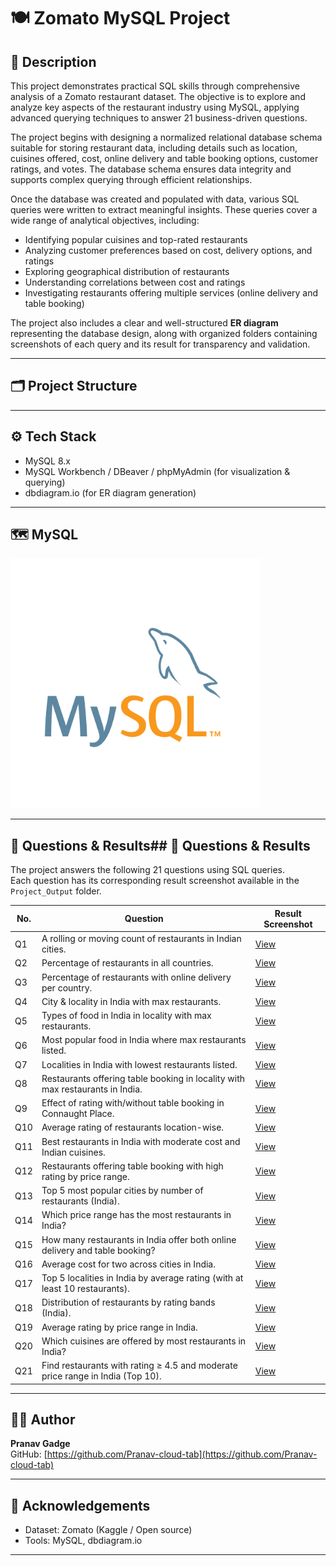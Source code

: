 # 🍽️ Zomato MySQL Project

## 📄 Description

This project demonstrates practical SQL skills through comprehensive analysis of a Zomato restaurant dataset. The objective is to explore and analyze key aspects of the restaurant industry using MySQL, applying advanced querying techniques to answer 21 business-driven questions.

The project begins with designing a normalized relational database schema suitable for storing restaurant data, including details such as location, cuisines offered, cost, online delivery and table booking options, customer ratings, and votes. The database schema ensures data integrity and supports complex querying through efficient relationships.

Once the database was created and populated with data, various SQL queries were written to extract meaningful insights. These queries cover a wide range of analytical objectives, including:

- Identifying popular cuisines and top-rated restaurants
- Analyzing customer preferences based on cost, delivery options, and ratings
- Exploring geographical distribution of restaurants
- Understanding correlations between cost and ratings
- Investigating restaurants offering multiple services (online delivery and table booking)

The project also includes a clear and well-structured **ER diagram** representing the database design, along with organized folders containing screenshots of each query and its result for transparency and validation.

---

## 🗂️ Project Structure
---

## ⚙️ Tech Stack

- MySQL 8.x
- MySQL Workbench / DBeaver / phpMyAdmin (for visualization & querying)
- dbdiagram.io (for ER diagram generation)

---

## 🗺️ MySQL

<p align="left">
  <img src="Project_Output/mysql-logo.svg" alt="MySQL" width="400"/>
</p>

---

## 📝 Questions & Results## 📝 Questions & Results
The project answers the following 21 questions using SQL queries.  
Each question has its corresponding result screenshot available in the `Project_Output` folder.

| No. | Question | Result Screenshot |
|-----|----------|-------------------|
| Q1  | A rolling or moving count of restaurants in Indian cities. | [View](Project_Output/1.png) |
| Q2  | Percentage of restaurants in all countries. | [View](Project_Output/2.png) |
| Q3  | Percentage of restaurants with online delivery per country. | [View](Project_Output/3.png) |
| Q4  | City & locality in India with max restaurants. | [View](Project_Output/4.png) |
| Q5  | Types of food in India in locality with max restaurants. | [View](Project_Output/5.png) |
| Q6  | Most popular food in India where max restaurants listed. | [View](Project_Output/6.png) |
| Q7  | Localities in India with lowest restaurants listed. | [View](Project_Output/7.png) |
| Q8  | Restaurants offering table booking in locality with max restaurants in India. | [View](Project_Output/8.png) |
| Q9  | Effect of rating with/without table booking in Connaught Place. | [View](Project_Output/9.png) |
| Q10 | Average rating of restaurants location-wise. | [View](Project_Output/10.png) |
| Q11 | Best restaurants in India with moderate cost and Indian cuisines. | [View](Project_Output/11.png) |
| Q12 | Restaurants offering table booking with high rating by price range. | [View](Project_Output/12.png) |
| Q13 | Top 5 most popular cities by number of restaurants (India). | [View](Project_Output/13.png) |
| Q14 | Which price range has the most restaurants in India? | [View](Project_Output/14.png) |
| Q15 | How many restaurants in India offer both online delivery and table booking? | [View](Project_Output/15.png) |
| Q16 | Average cost for two across cities in India. | [View](Project_Output/16.png) |
| Q17 | Top 5 localities in India by average rating (with at least 10 restaurants). | [View](Project_Output/17.png) |
| Q18 | Distribution of restaurants by rating bands (India). | [View](Project_Output/18.png) |
| Q19 | Average rating by price range in India. | [View](Project_Output/19.png) |
| Q20 | Which cuisines are offered by most restaurants in India? | [View](Project_Output/20.png) |
| Q21 | Find restaurants with rating ≥ 4.5 and moderate price range in India (Top 10). | [View](Project_Output/21.png) |
---

## 👨‍💻 Author

**Pranav Gadge**  
GitHub: [https://github.com/Pranav-cloud-tab](https://github.com/Pranav-cloud-tab)

---

## 📢 Acknowledgements

- Dataset: Zomato (Kaggle / Open source)
- Tools: MySQL, dbdiagram.io

---
